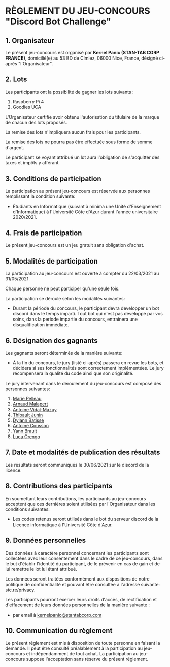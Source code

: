 # RÈGLEMENT DU JEU-CONCOURS "Discord Bot Challenge"

## 1. Organisateur

Le présent jeu-concours est organisé par **Kernel Panic (STAN-TAB CORP FRANCE)**, domicilié(e) au 53 BD de Cimiez, 06000 Nice, France, désigné ci-après "l'Organisateur".

## 2. Lots

Les participants ont la possibilité de gagner les lots suivants :

1. Raspberry Pi 4
2. Goodies UCA

L'Organisateur certifie avoir obtenu l'autorisation du titulaire de la marque de chacun des lots proposés.

La remise des lots n'impliquera aucun frais pour les participants.

La remise des lots ne pourra pas être effectuée sous forme de somme d'argent.

Le participant se voyant attribué un lot aura l'obligation de s'acquitter des taxes et impôts y afférant.

## 3. Conditions de participation

La participation au présent jeu-concours est réservée aux personnes remplissant la condition suivante:

* Étudiants en Informatique (suivant à minima une Unité d'Enseignement d'Informatique) à l'Université Côte d'Azur durant l'année universitaire 2020/2021.

## 4. Frais de participation

Le présent jeu-concours est un jeu gratuit sans obligation d'achat.

## 5. Modalités de participation

La participation au jeu-concours est ouverte à compter du 22/03/2021 au 31/05/2021.

Chaque personne ne peut participer qu'une seule fois.

La participation se déroule selon les modalités suivantes:

* Durant la période du concours, le participant devra developper un bot discord dans le temps imparti. Tout bot qui n'est pas développé par vos soins, dans la periode impartie du concours, entrainera une disqualification immédiate.

## 6. Désignation des gagnants

Les gagnants seront déterminés de la manière suivante:

* À la fin du concours, le jury (listé ci-après) passera en revue les bots, et décidera si ses fonctionnalités sont correctement implémentées. Le jury récompensera la qualité du code ainsi que son originalité.

Le jury intervenant dans le déroulement du jeu-concours est composé des personnes suivantes:

1. [Marie Pelleau](https://github.com/mpelleau)
2. [Arnaud Malapert](https://github.com/arnaud-m)
3. [Antoine Vidal-Mazuy](https://github.com/Brotherta)
4. [Thibault Junin](https://github.com/thibaultjunin/)
5. [Dylann Batisse](https://github.com/takitsu21)
6. [Antoine Cousson](https://github.com/MonsieurCo)
7. [Yann Brault](https://github.com/Yann-Brault)
8. [Luca Orengo](https://github.com/Mr0B)

## 7. Date et modalités de publication des résultats

Les résultats seront communiqués le 30/06/2021 sur le discord de la licence.

## 8. Contributions des participants

En soumettant leurs contributions, les participants au jeu-concours acceptent que ces dernières soient utilisées par l'Organisateur dans les conditions suivantes:

* Les codes retenus seront utilisés dans le bot du serveur discord de la Licence informatique à l'Université Côte d'Azur.

## 9. Données personnelles

Des données à caractère personnel concernant les participants sont collectées avec leur consentement dans le cadre de ce jeu-concours, dans le but d'établir l'identité du participant, de le prévenir en cas de gain et de lui remettre le lot lui étant attribué.

Les données seront traitées conformément aux dispositions de notre politique de confidentialité et pouvant être consultée à l'adresse suivante: [stc.re/privacy](https://stc.re/privacy).

Les participants pourront exercer leurs droits d'accès, de rectification et d'effacement de leurs données personnelles de la manière suivante :

* par email à [kernelpanic@stantabcorp.com](mailto:kernelpanic@stantabcorp.com)

## 10. Communication du règlement

Le présent règlement est mis à disposition de toute personne en faisant la demande. Il peut être consulté préalablement à la participation au jeu-concours et indépendamment de tout achat. La participation au jeu-concours suppose l'acceptation sans réserve du présent règlement.
